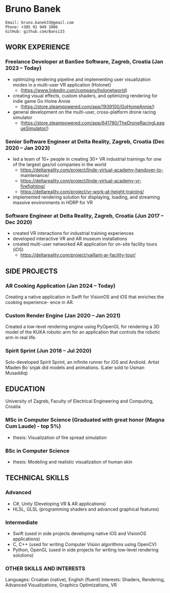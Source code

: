 # Bruno Banek

```
Email: bruno.banek33@gmail.com
Phone: +385 91 949 3806
GitHub: github.com/Bansi33
```
## WORK EXPERIENCE

### Freelance Developer at BanSee Software, Zagreb, Croatia (Jan 2023 – Today)
- optimizing rendering pipeline and implementing user visualization modes in a
multi-user VR application (Holonet)
  - (https://www.linkedin.com/company/holonetworld)
- creating visual effects, custom shaders, and optimizing rendering for indie
game Go Home Annie
  - (https://store.steampowered.com/app/1939100/GoHomeAnnie/)
- general development on the multi-user, cross-platform drone racing simulator
  - (https://store.steampowered.com/app/641780/TheDroneRacingLeagueSimulator/)


### Senior Software Engineer at Delta Reality, Zagreb, Croatia (Dec 2020 – Jan 2023)
- led a team of 10+ people in creating 30+ VR industrial trainings for one of
the largest gas/oil companies in the world
  - https://deltareality.com/project/linde-virtual-academy-handover-to-
    maintenance/
  - https://deltareality.com/project/linde-virtual-academy-vr-firefighting/
  - https://deltareality.com/project/vr-work-at-height-training/
- implemented rendering solution for displaying, loading, and streaming massive
environments in HDRP for VR

### Software Engineer at Delta Reality, Zagreb, Croatia (Jun 2017 – Dec 2020)
- created VR interactions for industrial training experiences
- developed interactive VR and AR museum installations
- created multi-user networked AR application for on-site facility tours (iOS)
  - https://deltareality.com/project/vaillant-ar-facility-tour/

## SIDE PROJECTS

### AR Cooking Application (Jan 2024 – Today)
Creating a native application in Swift for VisionOS and iOS that enriches the cooking experience-
ence in AR.

### Custom Render Engine (Jan 2020 – Jan 2021)
Created a low-level rendering engine using PyOpenGL for rendering a 3D model of the
KUKA robotic arm for an application that controls the robotic arm in real life.

### Spirit Sprint (Jun 2018 – Jul 2020)
Solo-developed Spirit Sprint, an infinite runner for iOS and Android. Artist Mladen Boˇsnjak
did models and animations. (Later sold to Usman Musaddiq)

## EDUCATION

University of Zagreb, Faculty of Electrical Engineering and Computing, Croatia

### MSc in Computer Science (Graduated with great honor (Magna Cum Laude) - top 5%)
- thesis: Visualization of fire spread simulation
  
### BSc in Computer Science
- thesis: Modeling and realistic visualization of human skin
  
## TECHNICAL SKILLS

### Advanced 
- C#, Unity (Developing VR & AR applications)
- HLSL, GLSL (programming shaders and advanced graphical features)
  
### Intermediate 
- Swift (used in side projects developing native iOS and VisionOS applications)
- C, C++ (used for writing Computer Vision algorithms using OpenCV)
- Python, OpenGL (used in side projects for writing low-level rendering solutions)

### OTHER SKILLS AND INTERESTS

Languages: Croatian (native), English (fluent)
Interests: Shaders, Rendering, Advanced Visualizations, Graphics Optimizations, VR

